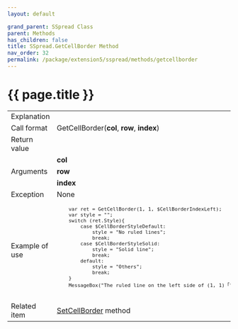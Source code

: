 ```yaml
---
layout: default

grand_parent: SSpread Class
parent: Methods
has_children: false
title: SSpread.GetCellBorder Method
nav_order: 32
permalink: /package/extension5/sspread/methods/getcellborder
---
```

# {{ page.title }}

<table>
  <tr>
    <td>Explanation</td>
    <td colspan="2"></td>
  </tr>
  <tr>
    <td>Call format</td>
    <td colspan="2">GetCellBorder(<b>col</b>, <b>row</b>, <b>index</b>)</td>
  </tr>
  <tr>
    <td>Return value</td>
    <td colspan="2"></td>
  </tr>  
  <tr>
    <td rowspan="3">Arguments</td>
    <td><b>col</b></td>
    <td></td>
  </tr>
  <tr>
    <td><b>row</b></td>
    <td></td>
  </tr>
  <tr>
    <td><b>index</b></td>
    <td></td>
  </tr>
  <tr>
    <td>Exception</td>
    <td colspan="2">None</td>
  </tr>
  <tr>
    <td>Example of use</td>
    <td colspan="2"><code><pre>
    var ret = GetCellBorder(1, 1, $CellBorderIndexLeft);
    var style = "";
    switch (ret.Style){
        case $CellBorderStyleDefault:
            style = "No ruled lines";
            break;
        case $CellBorderStyleSolid:
            style = "Solid line";
            break;
        default:
            style = "Others";
            break;
    }
    MessageBox("The ruled line on the left side of (1, 1)「" + style + "」で、colour is" + str(ret.Color));
    </pre></code></td>
  </tr>
  <tr>
    <td>Related item</td>
    <td colspan="2"><a href="/package/extension5/sspread/methods/setcellborder">SetCellBorder</a> method</td>
  </tr>
</table>
